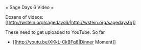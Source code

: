 = Sage Days 6 Video =

Dozens of videos: [[http://wstein.org/sagedays6/|http://wstein.org/sagedays6/]]

These need to get uploaded to YouTube.  So far

  - [[http://youtu.be/XKkL-CkBFq8|Dinner Moment]]
